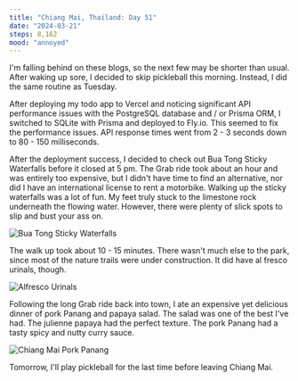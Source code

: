 ```yaml
---
title: "Chiang Mai, Thailand: Day 51"
date: "2024-03-21"
steps: 8,162
mood: "annoyed"
---
```


I'm falling behind on these blogs, so the next few may be shorter than usual. After waking up sore, I decided to skip pickleball this morning. Instead, I did the same routine as Tuesday.

After deploying my todo app to Vercel and noticing significant API performance issues with the PostgreSQL database and / or Prisma ORM, I switched to SQLite with Prisma and deployed to Fly.io. This seemed to fix the performance issues. API response times went from 2 - 3 seconds down to 80 - 150 milliseconds.

After the deployment success, I decided to check out Bua Tong Sticky Waterfalls before it closed at 5 pm. The Grab ride took about an hour and was entirely too expensive, but I didn't have time to find an alternative, nor did I have an international license to rent a motorbike. Walking up the sticky waterfalls was a lot of fun. My feet truly stuck to the limestone rock underneath the flowing water. However, there were plenty of slick spots to slip and bust your ass on.

![Bua Tong Sticky Waterfalls](/images/sticky-waterfalls.jpeg)

The walk up took about 10 - 15 minutes. There wasn't much else to the park, since most of the nature trails were under construction. It did have al fresco urinals, though.

![Alfresco Urinals](/images/alfresco-urinals.jpeg)

Following the long Grab ride back into town, I ate an expensive yet delicious dinner of pork Panang and papaya salad. The salad was one of the best I've had. The julienne papaya had the perfect texture. The pork Panang had a tasty spicy and nutty curry sauce.

![Chiang Mai Pork Panang](/images/pork-panang.jpeg)

Tomorrow, I'll play pickleball for the last time before leaving Chiang Mai.
